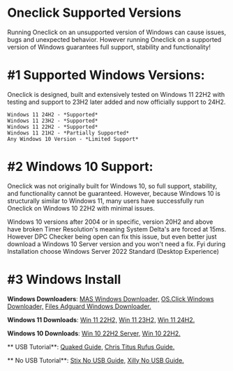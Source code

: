 # Oneclick Supported Versions

Running Oneclick on an unsupported version of Windows can cause issues, bugs and unexpected behavior.
However running Oneclick on a supported version of Windows guarantees full support, stability and functionality!

# #1 Supported Windows Versions:
Oneclick is designed, built and extensively tested on Windows 11 22H2 with testing and support to 23H2 later added and now officially support to 24H2.
```
Windows 11 24H2 - *Supported*
Windows 11 23H2 - *Supported*
Windows 11 22H2 - *Supported*
Windows 11 21H2 - *Partially Supported*
Any Windows 10 Version - *Limited Support*
```
# #2 Windows 10 Support:
Oneclick was not originally built for Windows 10, so full support, stability, and functionality cannot be guaranteed.
However, because Windows 10 is structurally similar to Windows 11, many users have successfully run Oneclick on Windows 10 22H2 with minimal issues.

Windows 10 versions after 2004 or in specific, version 20H2 and above have broken Timer Resolution's meaning System Delta's are forced at 15ms. However DPC Checker being open can fix this issue, but even better just download a Windows 10 Server version and you won't need a fix. Fyi during Installation choose Windows Server 2022 Standard (Desktop Experience)

# #3 Windows Install

**Windows Downloaders**: 
[MAS Windows Downloader,](https://massgrave.dev/genuine-installation-media)
[OS.Click Windows Downloader,](https://os.click/en)
[Files Adguard Windows Downloader.](https://files.rg-adguard.net/version/f0bd8307-d897-ef77-dbd6-216fefbe94c5)

**Windows 11 Downloads**: 
[Win 11 22H2,](https://os.click/en/Windows:Windows_11:22H2:22621.4169:Multi-Edition:en-us:x64)
[Win 11 23H2,](https://os.click/en/Windows:Windows_11:23H2:22631.4169:Multi-Edition:en-us:x64)
[Win 11 24H2.](https://os.click/en/Windows:Windows_11:24H2:26100.1742:Multi-Edition:en-us:x64)

**Windows 10 Downloads**: 
[Win 10 22H2 Server,](https://massgrave.dev/windows_server_links#windows-server-2022)
[Win 10 22H2.](https://os.click/en/Windows:Windows_10:22H2:19045.4894:Multi-Edition:en-us:x64)

** USB Tutorial**: 
[Quaked Guide,](https://youtu.be/iO6n63TWv-E)
[Chris Titus Rufus Guide.](https://youtu.be/PYOsevW3KdA?si=TXlkbaY5YiDFsnRW&t=1381)

** No USB Tutorial**: 
[Stix No USB Guide,](https://www.youtube.com/watch?v=A3Ig7utyaPo)
[Xilly No USB Guide.](https://www.youtube.com/watch?v=FNaTnVvS_j0)
